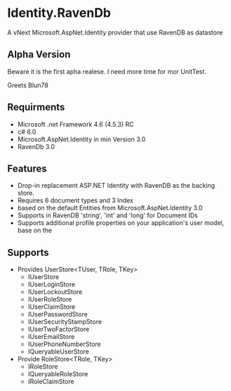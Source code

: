 # Identity.RavenDb
A vNext Microsoft.AspNet.Identity provider that use RavenDB as datastore

## Alpha Version ##
Beware it is the first apha realese. I need more time for mor UnitTest.

Greets
Blun78

## Requirments ##
* Microsoft .net Framework 4.6 (4.5.3) RC 
* c# 6.0
* Microsoft.AspNet.Identity in min Version 3.0
* RavenDb 3.0

## Features ##
* Drop-in replacement ASP.NET Identity with RavenDB as the backing store.
* Requires 6 document types and 3 Index
* based on the default Entities from Microsoft.AspNet.Identity 3.0
* Supports in RavenDB 'string', 'int' and 'long' for Document IDs 
* Supports additional profile properties on your application's user model, base on the 
 
## Supports ##
* Provides UserStore<TUser, TRole, TKey>
    * IUserStore<TUser>
    * IUserLoginStore<TUser>
    * IUserLockoutStore<TUser>
    * IUserRoleStore<TUser>
    * IUserClaimStore<TUser>
    * IUserPasswordStore<TUser>
    * IUserSecurityStampStore<TUser>
    * IUserTwoFactorStore<TUser>
    * IUserEmailStore<TUser>
    * IUserPhoneNumberStore<TUser>
    * IQueryableUserStore<TUser>
* Provide RoleStore<TRole, TKey>
    * IRoleStore<TRole>
    * IQueryableRoleStore<TRole>
    * IRoleClaimStore<TRole>
